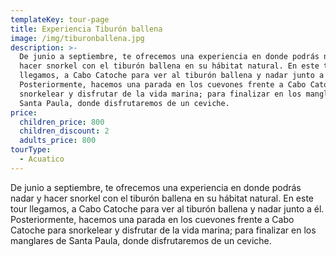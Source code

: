 ```yaml
---
templateKey: tour-page
title: Experiencia Tiburón ballena
image: /img/tiburonballena.jpg
description: >-
  De junio a septiembre, te ofrecemos una experiencia en donde podrás nadar y
  hacer snorkel con el tiburón ballena en su hábitat natural. En este tour
  llegamos, a Cabo Catoche para ver al tiburón ballena y nadar junto a él.
  Posteriormente, hacemos una parada en los cuevones frente a Cabo Catoche para
  snorkelear y disfrutar de la vida marina; para finalizar en los manglares de
  Santa Paula, donde disfrutaremos de un ceviche.
price:
  children_price: 800
  children_discount: 2
  adults_price: 800
tourType:
  - Acuatico
---
```

De junio a septiembre, te ofrecemos una experiencia en donde podrás nadar y hacer snorkel con el tiburón ballena en su hábitat natural. En este tour llegamos, a Cabo Catoche para ver al tiburón ballena y nadar junto a él. Posteriormente, hacemos una parada en los cuevones frente a Cabo Catoche para snorkelear y disfrutar de la vida marina; para finalizar en los manglares de Santa Paula, donde disfrutaremos de un ceviche.
